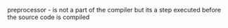 preprocessor - is not a part of the compiler but its a step executed before the source code is compiled
